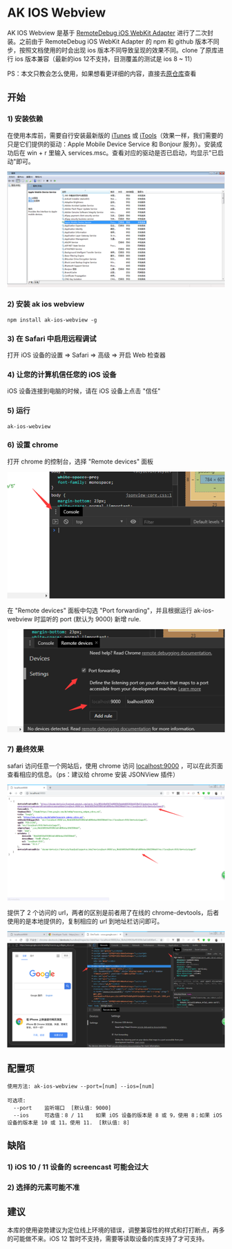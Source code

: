 # AK IOS Webview

AK IOS Webview 是基于 [RemoteDebug iOS WebKit Adapter](https://github.com/RemoteDebug/remotedebug-ios-webkit-adapter) 进行了二次封装。之前由于 RemoteDebug iOS WebKit Adapter 的 npm 和 github 版本不同步，按照文档使用的时会出现 ios 版本不同导致呈现的效果不同。clone 了原库进行 ios 版本兼容（最新的ios 12不支持，目测覆盖的测试是 ios 8 ~ 11）


PS：本文只教会怎么使用，如果想看更详细的内容，直接去[原仓库](https://github.com/RemoteDebug/remotedebug-ios-webkit-adapter)查看

## 开始

### 1) 安装依赖

在使用本库前，需要自行安装最新版的 [iTunes](http://www.apple.com/itunes/download/) 或 [iTools](https://www.itools.cn/)（效果一样，我们需要的只是它们提供的驱动：Apple Mobile Device Service 和 Bonjour 服务）。安装成功后在 win + r 里输入 services.msc。查看对应的驱动是否已启动，均显示"已启动"即可。

![](https://raw.githubusercontent.com/TerrenceFong/remotedebug-ios-webkit-adapter/master/.readme/5.png)

### 2) 安装 ak ios webview

```
npm install ak-ios-webview -g
```

### 3) 在 Safari 中启用远程调试

打开 iOS 设备的设置 => Safari => 高级 => 开启 Web 检查器

### 4) 让您的计算机信任您的 iOS 设备

iOS 设备连接到电脑的时候，请在 iOS 设备上点击 "信任"

### 5) 运行

```
ak-ios-webview
```

### 6) 设置 chrome

打开 chrome 的控制台，选择 "Remote devices" 面板

![](https://raw.githubusercontent.com/TerrenceFong/remotedebug-ios-webkit-adapter/master/.readme/1.png)

在 "Remote devices" 面板中勾选 "Port forwarding"，并且根据运行 ak-ios-webview 时监听的 port (默认为 9000) 新增 rule.

![](https://raw.githubusercontent.com/TerrenceFong/remotedebug-ios-webkit-adapter/master/.readme/2.png)

### 7) 最终效果

safari 访问任意一个网站后，使用 chrome 访问 [localhost:9000](http://localhost:9000) ，可以在此页面查看相应的信息。（ps：建议给 chrome 安装 JSONView 插件）

![](https://raw.githubusercontent.com/TerrenceFong/remotedebug-ios-webkit-adapter/master/.readme/3.png)

提供了 2 个访问的 url，两者的区别是前者用了在线的 chrome-devtools，后者使用的是本地提供的，复制相应的 url 到地址栏访问即可。

![](https://raw.githubusercontent.com/TerrenceFong/remotedebug-ios-webkit-adapter/master/.readme/4.png)

## 配置项

```
使用方法: ak-ios-webview --port=[num] --ios=[num]

可选项:
  --port    监听端口  [默认值: 9000]
  --ios     可选值：8 / 11    如果 iOS 设备的版本是 8 或 9，使用 8；如果 iOS 设备的版本是 10 或 11，使用 11.  [默认值: 8]

```

## 缺陷

### 1) iOS 10 / 11 设备的 screencast 可能会过大

### 2) 选择的元素可能不准

## 建议

本库的使用姿势建议为定位线上环境的错误，调整兼容性的样式和打打断点，再多的可能做不来。iOS 12 暂时不支持，需要等读取设备的库支持了才可支持。